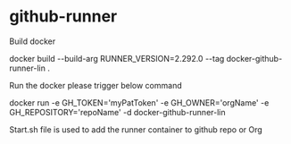 # github-runner

Build docker 

docker build --build-arg RUNNER_VERSION=2.292.0 --tag docker-github-runner-lin .


Run the docker please trigger below command 

docker run -e GH_TOKEN='myPatToken' -e GH_OWNER='orgName' -e GH_REPOSITORY='repoName' -d docker-github-runner-lin



Start.sh file is used to add the runner container to github repo or Org
